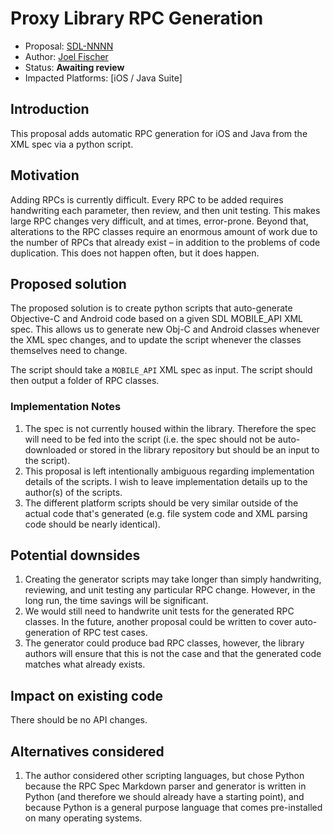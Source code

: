 # Proxy Library RPC Generation

* Proposal: [SDL-NNNN](NNNN-proxy-rpc-generation.md)
* Author: [Joel Fischer](https://github.com/joeljfischer)
* Status: **Awaiting review**
* Impacted Platforms: [iOS / Java Suite]

## Introduction
This proposal adds automatic RPC generation for iOS and Java from the XML spec via a python script.

## Motivation
Adding RPCs is currently difficult. Every RPC to be added requires handwriting each parameter, then review, and then unit testing. This makes large RPC changes very difficult, and at times, error-prone. Beyond that, alterations to the RPC classes require an enormous amount of work due to the number of RPCs that already exist – in addition to the problems of code duplication. This does not happen often, but it does happen.

## Proposed solution
The proposed solution is to create python scripts that auto-generate Objective-C and Android code based on a given SDL MOBILE_API XML spec. This allows us to generate new Obj-C and Android classes whenever the XML spec changes, and to update the script whenever the classes themselves need to change.

The script should take a `MOBILE_API` XML spec as input. The script should then output a folder of RPC classes.

### Implementation Notes
1. The spec is not currently housed within the library. Therefore the spec will need to be fed into the script (i.e. the spec should not be auto-downloaded or stored in the library repository but should be an input to the script).
2. This proposal is left intentionally ambiguous regarding implementation details of the scripts. I wish to leave implementation details up to the author(s) of the scripts.
3. The different platform scripts should be very similar outside of the actual code that's generated (e.g. file system code and XML parsing code should be nearly identical).

## Potential downsides
1. Creating the generator scripts may take longer than simply handwriting, reviewing, and unit testing any particular RPC change. However, in the long run, the time savings will be significant.
2. We would still need to handwrite unit tests for the generated RPC classes. In the future, another proposal could be written to cover auto-generation of RPC test cases.
3. The generator could produce bad RPC classes, however, the library authors will ensure that this is not the case and that the generated code matches what already exists.

## Impact on existing code
There should be no API changes. 

## Alternatives considered
1. The author considered other scripting languages, but chose Python because the RPC Spec Markdown parser and generator is written in Python (and therefore we should already have a starting point), and because Python is a general purpose language that comes pre-installed on many operating systems.
